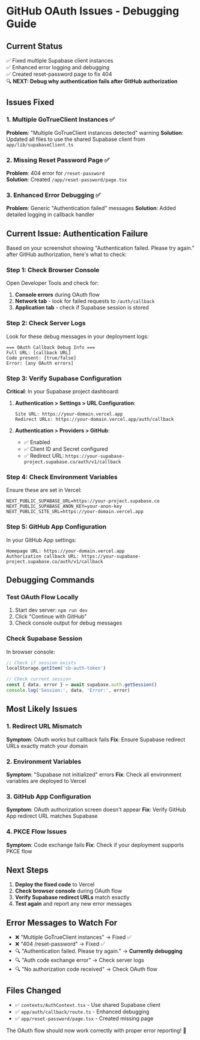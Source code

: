 # GitHub OAuth Issues - Debugging Guide

## Current Status
✅ Fixed multiple Supabase client instances  
✅ Enhanced error logging and debugging  
✅ Created reset-password page to fix 404  
🔍 **NEXT: Debug why authentication fails after GitHub authorization**

## Issues Fixed

### 1. Multiple GoTrueClient Instances ✅
**Problem**: "Multiple GoTrueClient instances detected" warning
**Solution**: Updated all files to use the shared Supabase client from `app/lib/supabaseClient.ts`

### 2. Missing Reset Password Page ✅
**Problem**: 404 error for `/reset-password`  
**Solution**: Created `/app/reset-password/page.tsx`

### 3. Enhanced Error Debugging ✅
**Problem**: Generic "Authentication failed" messages
**Solution**: Added detailed logging in callback handler

## Current Issue: Authentication Failure

Based on your screenshot showing "Authentication failed. Please try again." after GitHub authorization, here's what to check:

### Step 1: Check Browser Console
Open Developer Tools and check for:
1. **Console errors** during OAuth flow
2. **Network tab** - look for failed requests to `/auth/callback`
3. **Application tab** - check if Supabase session is stored

### Step 2: Check Server Logs
Look for these debug messages in your deployment logs:
```
=== OAuth Callback Debug Info ===
Full URL: [callback URL]
Code present: [true/false]
Error: [any OAuth errors]
```

### Step 3: Verify Supabase Configuration
**Critical**: In your Supabase project dashboard:

1. **Authentication > Settings > URL Configuration**:
   ```
   Site URL: https://your-domain.vercel.app
   Redirect URLs: https://your-domain.vercel.app/auth/callback
   ```

2. **Authentication > Providers > GitHub**:
   - ✅ Enabled
   - ✅ Client ID and Secret configured
   - ✅ Redirect URL: `https://your-supabase-project.supabase.co/auth/v1/callback`

### Step 4: Check Environment Variables
Ensure these are set in Vercel:
```
NEXT_PUBLIC_SUPABASE_URL=https://your-project.supabase.co
NEXT_PUBLIC_SUPABASE_ANON_KEY=your-anon-key
NEXT_PUBLIC_SITE_URL=https://your-domain.vercel.app
```

### Step 5: GitHub App Configuration
In your GitHub App settings:
```
Homepage URL: https://your-domain.vercel.app
Authorization callback URL: https://your-supabase-project.supabase.co/auth/v1/callback
```

## Debugging Commands

### Test OAuth Flow Locally
1. Start dev server: `npm run dev`
2. Click "Continue with GitHub"
3. Check console output for debug messages

### Check Supabase Session
In browser console:
```javascript
// Check if session exists
localStorage.getItem('sb-auth-token')

// Check current session
const { data, error } = await supabase.auth.getSession()
console.log('Session:', data, 'Error:', error)
```

## Most Likely Issues

### 1. Redirect URL Mismatch
**Symptom**: OAuth works but callback fails
**Fix**: Ensure Supabase redirect URLs exactly match your domain

### 2. Environment Variables
**Symptom**: "Supabase not initialized" errors
**Fix**: Check all environment variables are deployed to Vercel

### 3. GitHub App Configuration
**Symptom**: OAuth authorization screen doesn't appear
**Fix**: Verify GitHub App redirect URL matches Supabase

### 4. PKCE Flow Issues
**Symptom**: Code exchange fails
**Fix**: Check if your deployment supports PKCE flow

## Next Steps

1. **Deploy the fixed code** to Vercel
2. **Check browser console** during OAuth flow
3. **Verify Supabase redirect URLs** match exactly
4. **Test again** and report any new error messages

## Error Messages to Watch For

- ❌ "Multiple GoTrueClient instances" → Fixed ✅
- ❌ "404 /reset-password" → Fixed ✅
- 🔍 "Authentication failed. Please try again." → **Currently debugging**
- 🔍 "Auth code exchange error" → Check server logs
- 🔍 "No authorization code received" → Check OAuth flow

## Files Changed
- ✅ `contexts/AuthContext.tsx` - Use shared Supabase client
- ✅ `app/auth/callback/route.ts` - Enhanced debugging
- ✅ `app/reset-password/page.tsx` - Created missing page

The OAuth flow should now work correctly with proper error reporting! 🎯
